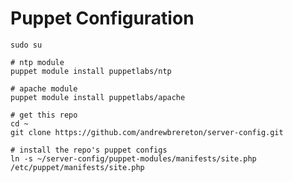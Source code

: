 Puppet Configuration
====================

    sudo su
    
    # ntp module
    puppet module install puppetlabs/ntp
    
    # apache module
    puppet module install puppetlabs/apache

    # get this repo
    cd ~
    git clone https://github.com/andrewbrereton/server-config.git

    # install the repo's puppet configs
    ln -s ~/server-config/puppet-modules/manifests/site.php /etc/puppet/manifests/site.php
